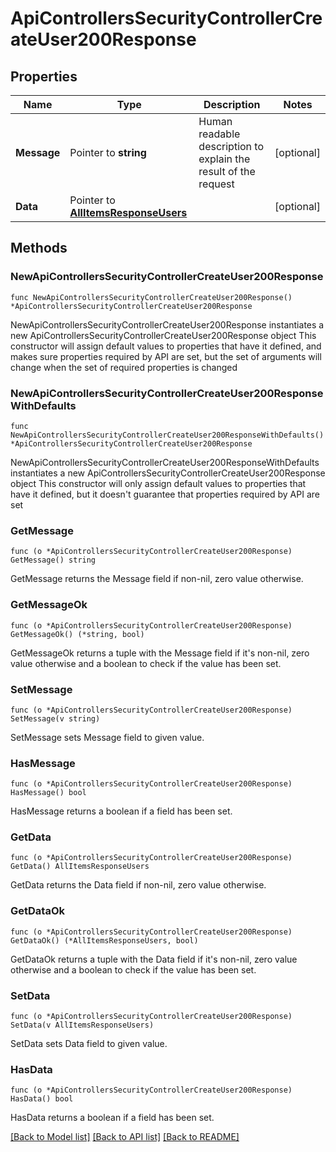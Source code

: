 # ApiControllersSecurityControllerCreateUser200Response

## Properties

Name | Type | Description | Notes
------------ | ------------- | ------------- | -------------
**Message** | Pointer to **string** | Human readable description to explain the result of the request | [optional] 
**Data** | Pointer to [**AllItemsResponseUsers**](AllItemsResponseUsers.md) |  | [optional] 

## Methods

### NewApiControllersSecurityControllerCreateUser200Response

`func NewApiControllersSecurityControllerCreateUser200Response() *ApiControllersSecurityControllerCreateUser200Response`

NewApiControllersSecurityControllerCreateUser200Response instantiates a new ApiControllersSecurityControllerCreateUser200Response object
This constructor will assign default values to properties that have it defined,
and makes sure properties required by API are set, but the set of arguments
will change when the set of required properties is changed

### NewApiControllersSecurityControllerCreateUser200ResponseWithDefaults

`func NewApiControllersSecurityControllerCreateUser200ResponseWithDefaults() *ApiControllersSecurityControllerCreateUser200Response`

NewApiControllersSecurityControllerCreateUser200ResponseWithDefaults instantiates a new ApiControllersSecurityControllerCreateUser200Response object
This constructor will only assign default values to properties that have it defined,
but it doesn't guarantee that properties required by API are set

### GetMessage

`func (o *ApiControllersSecurityControllerCreateUser200Response) GetMessage() string`

GetMessage returns the Message field if non-nil, zero value otherwise.

### GetMessageOk

`func (o *ApiControllersSecurityControllerCreateUser200Response) GetMessageOk() (*string, bool)`

GetMessageOk returns a tuple with the Message field if it's non-nil, zero value otherwise
and a boolean to check if the value has been set.

### SetMessage

`func (o *ApiControllersSecurityControllerCreateUser200Response) SetMessage(v string)`

SetMessage sets Message field to given value.

### HasMessage

`func (o *ApiControllersSecurityControllerCreateUser200Response) HasMessage() bool`

HasMessage returns a boolean if a field has been set.

### GetData

`func (o *ApiControllersSecurityControllerCreateUser200Response) GetData() AllItemsResponseUsers`

GetData returns the Data field if non-nil, zero value otherwise.

### GetDataOk

`func (o *ApiControllersSecurityControllerCreateUser200Response) GetDataOk() (*AllItemsResponseUsers, bool)`

GetDataOk returns a tuple with the Data field if it's non-nil, zero value otherwise
and a boolean to check if the value has been set.

### SetData

`func (o *ApiControllersSecurityControllerCreateUser200Response) SetData(v AllItemsResponseUsers)`

SetData sets Data field to given value.

### HasData

`func (o *ApiControllersSecurityControllerCreateUser200Response) HasData() bool`

HasData returns a boolean if a field has been set.


[[Back to Model list]](../README.md#documentation-for-models) [[Back to API list]](../README.md#documentation-for-api-endpoints) [[Back to README]](../README.md)



